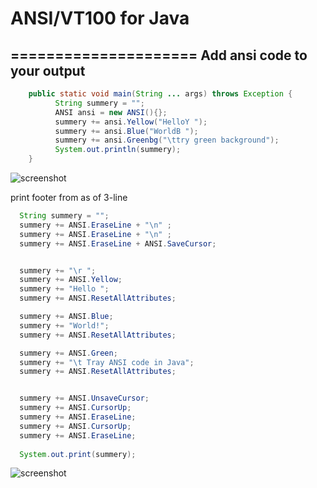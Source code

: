 # ANSI/VT100 for Java 
=====================
Add ansi code to your output
----------------------------

```java
	public static void main(String ... args) throws Exception {
		  String summery = "";
		  ANSI ansi = new ANSI(){};
		  summery += ansi.Yellow("HelloY ");
		  summery += ansi.Blue("WorldB ");
		  summery += ansi.Greenbg("\ttry green background");
		  System.out.println(summery);
	}
```


![screenshot](https://github.com/salemebo/Java-Terminal-ANSI-VT100/blob/master/img/img01.png)

print footer from as of 3-line

```java 
  String summery = "";
  summery += ANSI.EraseLine + "\n" ;
  summery += ANSI.EraseLine + "\n" ;
  summery += ANSI.EraseLine + ANSI.SaveCursor;


  summery += "\r ";
  summery += ANSI.Yellow;
  summery += "Hello ";
  summery += ANSI.ResetAllAttributes;

  summery += ANSI.Blue;
  summery += "World!";
  summery += ANSI.ResetAllAttributes;

  summery += ANSI.Green;
  summery += "\t Tray ANSI code in Java";
  summery += ANSI.ResetAllAttributes;


  summery += ANSI.UnsaveCursor;
  summery += ANSI.CursorUp;
  summery += ANSI.EraseLine;
  summery += ANSI.CursorUp;
  summery += ANSI.EraseLine;
  
  System.out.print(summery);

```
![screenshot](https://github.com/salemebo/Java-Terminal-ANSI-VT100/blob/master/img/img02.png)
